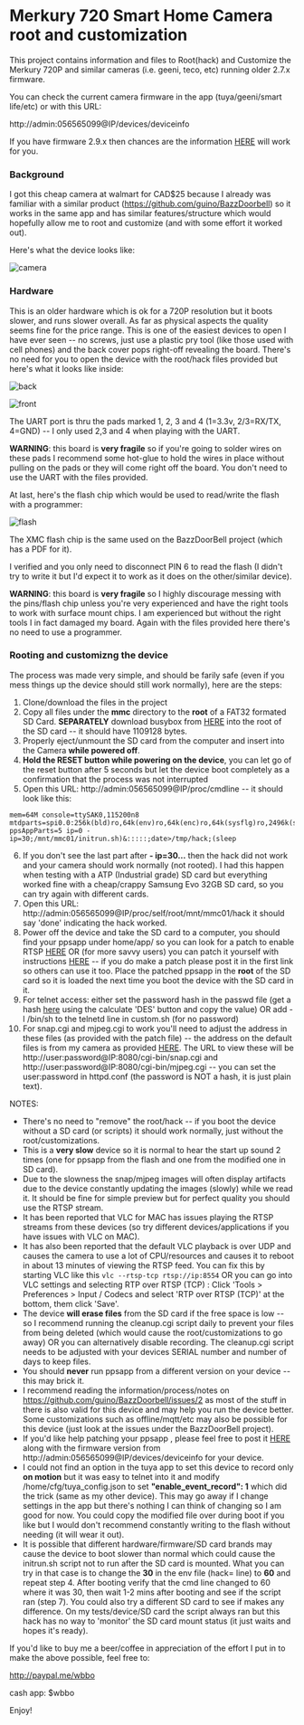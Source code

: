 # Merkury 720 Smart Home Camera root and customization

This project contains information and files to Root(hack) and Customize the Merkury 720P and similar cameras (i.e. geeni, teco, etc) running older 2.7.x firmware. 

You can check the current camera firmware in the app (tuya/geeni/smart life/etc) or with this URL:

http://admin:056565099@IP/devices/deviceinfo

If you have firmware 2.9.x then chances are the information [HERE](https://github.com/guino/BazzDoorbell/issues/2) will work for you.

### Background

I got this cheap camera at walmart for CAD$25 because I already was familiar with a similar product (https://github.com/guino/BazzDoorbell) so it works in the same app and has similar features/structure which would hopefully allow me to root and customize (and with some effort it worked out).

Here's what the device looks like:

![camera](https://raw.githubusercontent.com/guino/Merkury720/main/img/camera.jpg)

### Hardware

This is an older hardware which is ok for a 720P resolution but it boots slower, and runs slower overall.
As far as physical aspects the quality seems fine for the price range. This is one of the easiest devices to open I have ever seen -- no screws, just use a plastic pry tool (like those used with cell phones) and the back cover pops right-off revealing the board. There's no need for you to open the device with the root/hack files provided but here's what it looks like inside:

![back](https://raw.githubusercontent.com/guino/Merkury720/main/img/boardback.jpg)

![front](https://raw.githubusercontent.com/guino/Merkury720/main/img/boardfront.jpg)

The UART port is thru the pads marked 1, 2, 3 and 4 (1=3.3v, 2/3=RX/TX, 4=GND) -- I only used 2,3 and 4 when playing with the UART.

**WARNING**: this board is **very fragile** so if you're going to solder wires on these pads I recommend some hot-glue to hold the wires in place without pulling on the pads or they will come right off the board. You don't need to use the UART with the files provided. 

At last, here's the flash chip which would be used to read/write the flash with a programmer:

![flash](https://raw.githubusercontent.com/guino/Merkury720/main/img/flash.jpg)

The XMC flash chip is the same used on the BazzDoorBell project (which has a PDF for it).

I verified and you only need to disconnect PIN 6 to read the flash (I didn't try to write it but I'd expect it to work as it does on the other/similar device).

**WARNING**: this board is **very fragile** so I highly discourage messing with the pins/flash chip unless you're very experienced and have the right tools to work with surface mount chips. I am experienced but without the right tools I in fact damaged my board. Again with the files provided here there's no need to use a programmer.

### Rooting and customizng the device

The process was made very simple, and should be farily safe (even if you mess things up the device should still work normally), here are the steps:

1. Clone/download the files in the project
2. Copy all files under the **mmc** directory to the **root** of a FAT32 formated SD Card. **SEPARATELY** download busybox from [HERE](https://github.com/guino/Merkury720/blob/main/mmc/busybox?raw=true) into the root of the SD card -- it should have 1109128 bytes.
3. Properly eject/unmount the SD card from the computer and insert into the Camera **while powered off**.
4. **Hold the RESET button while powering on the device**, you can let go of the reset button after 5 seconds but let the device boot completely as a confirmation that the process was not interrupted
5. Open this URL: http://admin:056565099@IP/proc/cmdline -- it should look like this:
```
mem=64M console=ttySAK0,115200n8 mtdparts=spi0.0:256k(bld)ro,64k(env)ro,64k(enc)ro,64k(sysflg)ro,2496k(sys),4608k(app),640k(cfg) ppsAppParts=5 ip=0 - ip=30;/mnt/mmc01/initrun.sh)&:::::;date>/tmp/hack;(sleep
```
6. If you don't see the last part after **- ip=30...** then the hack did not work and your camera should work normally (not rooted). I had this happen when testing with a ATP (Industrial grade) SD card but everything worked fine with a cheap/crappy Samsung Evo 32GB SD card, so you can try again with different cards.
7. Open this URL: http://admin:056565099@IP/proc/self/root/mnt/mmc01/hack it should say 'done' indicating the hack worked.
8. Power off the device and take the SD card to a computer, you should find your ppsapp under home/app/ so you can look for a patch to enable RTSP [HERE](https://github.com/guino/ppsapp-rtsp/issues/1) OR (for more savvy users) you can patch it yourself with instructions [HERE](https://github.com/guino/ppsapp-rtsp) -- if you do make a patch please post it in the first link so others can use it too. Place the patched ppsapp in the **root** of the SD card so it is loaded the next time you boot the device with the SD card in it.
9. For telnet access: either set the password hash in the passwd file (get a hash [here](https://unix4lyfe.org/crypt/) using the calculate 'DES' button and copy the value) OR add -l /bin/sh to the telnetd line in custom.sh (for no password)
10. For snap.cgi and mjpeg.cgi to work you'll need to adjust the address in these files (as provided with the patch file) -- the address on the default files is from my camera as provided [HERE](https://github.com/guino/ppsapp-rtsp/issues/1#issuecomment-740389996). The URL to view these will be http://user:password@IP:8080/cgi-bin/snap.cgi and http://user:password@IP:8080/cgi-bin/mjpeg.cgi -- you can set the user:password in httpd.conf (the password is NOT a hash, it is just plain text).

NOTES:
* There's no need to "remove" the root/hack -- if you boot the device without a SD card (or scripts) it should work normally, just without the root/customizations.
* This is a **very slow** device so it is normal to hear the start up sound 2 times (one for ppsapp from the flash and one from the modified one in SD card).
* Due to the slowness the snap/mjpeg images will often display artifacts due to the device constantly updating the images (slowly) while we read it. It should be fine for simple preview but for perfect quality you should use the RTSP stream.
* It has been reported that VLC for MAC has issues playing the RTSP streams from these devices (so try different devices/applications if you have issues with VLC on MAC).
* It has also been reported that the default VLC playback is over UDP and causes the camera to use a lot of CPU/resources and causes it to reboot in about 13 minutes of viewing the RTSP feed. You can fix this by starting VLC like this ```vlc --rtsp-tcp rtsp://ip:8554``` OR you can go into VLC settings and selecting RTP over RTSP (TCP) : Click 'Tools > Preferences > Input / Codecs and select 'RTP over RTSP (TCP)' at the bottom, them click 'Save'.
* The device **will erase files** from the SD card if the free space is low -- so I recommend running the cleanup.cgi script daily to prevent your files from being deleted (which would cause the root/customizations to go away) OR you can alternatively disable recording. The cleanup.cgi script needs to be adjusted with your devices SERIAL number and number of days to keep files.
* You should **never** run ppsapp from a different version on your device -- this may brick it.
* I recommend reading the information/process/notes on https://github.com/guino/BazzDoorbell/issues/2 as most of the stuff in there is also valid for this device and may help you run the device better. Some customizations such as offline/mqtt/etc may also be possible for this device (just look at the issues under the BazzDoorBell project).
* If you'd like help patching your ppsapp , please feel free to post it [HERE](https://github.com/guino/Merkury720/issues/1) along with the firmware version from http://admin:056565099@IP/devices/deviceinfo for your device.
* I could not find an option in the tuya app to set this device to record only **on motion** but it was easy to telnet into it and modify /home/cfg/tuya_config.json to set **"enable_event_record": 1** which did the trick (same as my other device). This may go away if I change settings in the app but there's nothing I can think of changing so I am good for now. You could copy the modified file over during boot if you like but I would don't recommend constantly writing to the flash without needing (it will wear it out).
* It is possible that different hardware/firmware/SD card brands may cause the device to boot slower than normal which could cause the initrun.sh script not to run after the SD card is mounted. What you can try in that case is to change the **30** in the env file (hack= line) to **60** and repeat step 4. After booting verify that the cmd line changed to 60 where it was 30, then wait 1-2 mins after booting and see if the script ran (step 7). You could also try a different SD card to see if makes any difference. On my tests/device/SD card the script always ran but this hack has no way to 'monitor' the SD card mount status (it just waits and hopes it's ready).

If you'd like to buy me a beer/coffee in appreciation of the effort I put in to make the above possible, feel free to:

http://paypal.me/wbbo

cash app: $wbbo

Enjoy!
